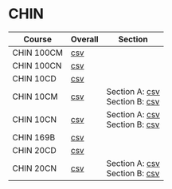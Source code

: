 # CHIN

| Course | Overall | Section |
| ------ | ------- | ------- |
| CHIN 100CM | [csv](https://github.com/UCSD-Historical-Enrollment-Data/2024Spring/blob/main/overall/CHIN%20100CM.csv) |  |
| CHIN 100CN | [csv](https://github.com/UCSD-Historical-Enrollment-Data/2024Spring/blob/main/overall/CHIN%20100CN.csv) |  |
| CHIN 10CD | [csv](https://github.com/UCSD-Historical-Enrollment-Data/2024Spring/blob/main/overall/CHIN%2010CD.csv) |  |
| CHIN 10CM | [csv](https://github.com/UCSD-Historical-Enrollment-Data/2024Spring/blob/main/overall/CHIN%2010CM.csv) | Section A: [csv](https://github.com/UCSD-Historical-Enrollment-Data/2024Spring/blob/main/section/CHIN%2010CM_A.csv)<br>Section B: [csv](https://github.com/UCSD-Historical-Enrollment-Data/2024Spring/blob/main/section/CHIN%2010CM_B.csv) |
| CHIN 10CN | [csv](https://github.com/UCSD-Historical-Enrollment-Data/2024Spring/blob/main/overall/CHIN%2010CN.csv) | Section A: [csv](https://github.com/UCSD-Historical-Enrollment-Data/2024Spring/blob/main/section/CHIN%2010CN_A.csv)<br>Section B: [csv](https://github.com/UCSD-Historical-Enrollment-Data/2024Spring/blob/main/section/CHIN%2010CN_B.csv) |
| CHIN 169B | [csv](https://github.com/UCSD-Historical-Enrollment-Data/2024Spring/blob/main/overall/CHIN%20169B.csv) |  |
| CHIN 20CD | [csv](https://github.com/UCSD-Historical-Enrollment-Data/2024Spring/blob/main/overall/CHIN%2020CD.csv) |  |
| CHIN 20CN | [csv](https://github.com/UCSD-Historical-Enrollment-Data/2024Spring/blob/main/overall/CHIN%2020CN.csv) | Section A: [csv](https://github.com/UCSD-Historical-Enrollment-Data/2024Spring/blob/main/section/CHIN%2020CN_A.csv)<br>Section B: [csv](https://github.com/UCSD-Historical-Enrollment-Data/2024Spring/blob/main/section/CHIN%2020CN_B.csv) |
